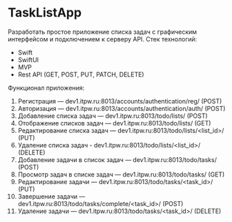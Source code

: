 # TaskListApp


Разработать простое приложение списка задач с графическим интерфейсом и подключением к серверу API.
Стек технологий:
- Swift
- SwiftUI
- MVP
- Rest API (GET, POST, PUT, PATCH, DELETE)

Функционал приложения:
1.	Регистрация — dev1.itpw.ru:8013/accounts/authentication/reg/ (POST)
2.	Авторизация — dev1.itpw.ru:8013/accounts/authentication/auth/ (POST)
3.	Добавление списка задач — dev1.itpw.ru:8013/todo/lists/ (POST)
4.	Отображение списков задач — dev1.itpw.ru:8013/todo/lists/ (GET)
5.	Редактирование списка задач — dev1.itpw.ru:8013/todo/lists/<list_id>/ (PUT)
6.	Удаление списка задач -  dev1.itpw.ru:8013/todo/lists/<list_id>/ (DELETE)
7.	Добавление задачи в список задач — dev1.itpw.ru:8013/todo/tasks/ (POST)
8.	Просмотр задач в списке задач — dev1.itpw.ru:8013/todo/tasks/ (GET)
9.	Редактирование задачи  — dev1.itpw.ru:8013/todo/tasks/<task_id>/ (PUT)
10.	Завершение задачи  — dev1.itpw.ru:8013/todo/tasks/complete/<task_id>/ (POST)
11.	Удаление задачи  — dev1.itpw.ru:8013/todo/tasks/<task_id>/ (DELETE)
